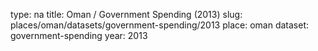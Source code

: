 type: na
title: Oman / Government Spending (2013)
slug: places/oman/datasets/government-spending/2013
place: oman
dataset: government-spending
year: 2013
